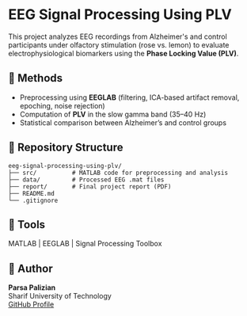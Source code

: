 ﻿# EEG Signal Processing Using PLV

This project analyzes EEG recordings from Alzheimer's and control participants under olfactory stimulation (rose vs. lemon) to evaluate electrophysiological biomarkers using the **Phase Locking Value (PLV)**.

## 📘 Methods
- Preprocessing using **EEGLAB** (filtering, ICA-based artifact removal, epoching, noise rejection)
- Computation of **PLV** in the slow gamma band (35–40 Hz)
- Statistical comparison between Alzheimer’s and control groups

## 📂 Repository Structure
```text
eeg-signal-processing-using-plv/
├── src/          # MATLAB code for preprocessing and analysis
├── data/         # Processed EEG .mat files
├── report/       # Final project report (PDF)
├── README.md
└── .gitignore
```

## 🧠 Tools
MATLAB | EEGLAB | Signal Processing Toolbox

## 👤 Author
**Parsa Palizian**  
Sharif University of Technology  
[GitHub Profile](https://github.com/ParsaPalizian)
